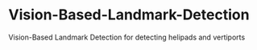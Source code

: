 # Vision-Based-Landmark-Detection
Vision-Based Landmark Detection for detecting helipads and vertiports
